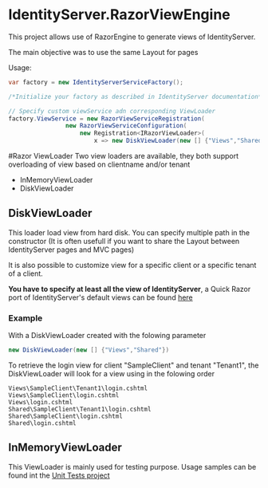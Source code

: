 # IdentityServer.RazorViewEngine

This project allows use of RazorEngine to generate views of IdentityServer.

The main objective was to use the same Layout for pages 

Usage:

```csharp 
var factory = new IdentityServerServiceFactory();

/*Initialize your factory as described in IdentityServer documentation*/

// Specify custom viewService adn corresponding ViewLoader
factory.ViewService = new RazorViewServiceRegistration(
				new RazorViewServiceConfiguration(
					new Registration<IRazorViewLoader>(
						x => new DiskViewLoader(new [] {"Views","Shared"}))));
```

#Razor ViewLoader
Two view loaders are available, they both support overloading of view based on clientname and/or tenant

* InMemoryViewLoader
* DiskViewLoader

## DiskViewLoader

This loader load view from hard disk. You can specify multiple path in the constructor (It is often usefull if you want to share the Layout between IdentityServer pages and MVC pages) 

It is also possible to customize view for a specific client or a specific tenant of a client.

**You have to specify at least all the view of IdentityServer**, a Quick Razor port of IdentityServer's default views can be found [here](https://github.com/vdaron/IdentityServer.RazorViewEngine/tree/develop/IdentityServer.RazorViewEngine.Sample/UserViews)

### Example

With a DiskViewLoader created with the folowing parameter

```csharp
new DiskViewLoader(new [] {"Views","Shared"})
```

To retrieve the login view for client "SampleClient" and tenant "Tenant1", the DiskViewLoader will look for a view using in the folowing order

    Views\SampleClient\Tenant1\login.cshtml
    Views\SampleClient\login.cshtml
    Views\login.cshtml
    Shared\SampleClient\Tenant1\login.cshtml
    Shared\SampleClient\login.cshtml
    Shared\login.cshtml

## InMemoryViewLoader

This ViewLoader is mainly used for testing purpose. Usage samples can be found int the [Unit Tests project](https://github.com/vdaron/IdentityServer.RazorViewEngine/blob/develop/IdentityServer.RazorViewEngine.Tests/Tests.cs)
